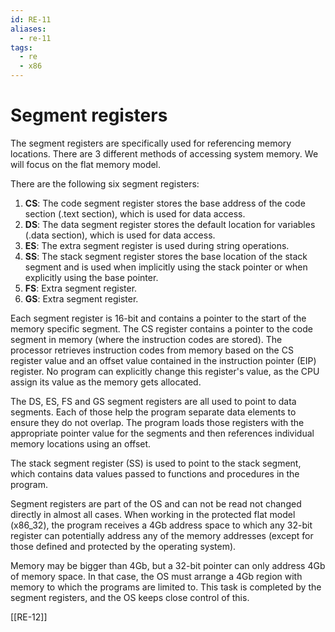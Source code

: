 ```yaml
---
id: RE-11
aliases:
  - re-11
tags:
  - re
  - x86
---
```


# Segment registers

The segment registers are specifically used for referencing memory locations. There are 3 different methods of accessing system memory. We will focus on the flat memory model.

There are the following six segment registers:

1. **CS**: The code segment register stores the base address of the code section (.text section), which is used for data access.
2. **DS**: The data segment register stores the default location for variables (.data section), which is used for data access.
3. **ES**: The extra segment register is used during string operations.
4. **SS**: The stack segment register stores the base location of the stack segment and is used when implicitly using the stack pointer or when explicitly using the base pointer.
5. **FS**: Extra segment register.
6. **GS**: Extra segment register.

Each segment register is 16-bit and contains a pointer to the start of the memory specific segment.
The CS register contains a pointer to the code segment in memory (where the instruction codes are stored). The processor retrieves instruction codes from memory based on the CS register value and an offset value contained in the instruction pointer (EIP) register. No program can explicitly change this register's value, as the CPU assign its value as the memory gets allocated.

The DS, ES, FS and GS segment registers are all used to point to data segments. Each of those help the program separate data elements to ensure they do not overlap. The program loads those registers with the appropriate pointer value for the segments and then references individual memory locations using an offset.

The stack segment register (SS) is used to point to the stack segment, which contains data values passed to functions and procedures in the program.

Segment registers are part of the OS and can not be read not changed directly in almost all cases.
When working in the protected flat model (x86_32), the program receives a 4Gb address space to which any 32-bit register can potentially address any of the memory addresses (except for those defined and protected by the operating system).

Memory may be bigger than 4Gb, but a 32-bit pointer can only address 4Gb of memory space.
In that case, the OS must arrange a 4Gb region with memory to which the programs are limited to. This task is completed by the segment registers, and the OS keeps close control of this.

[[RE-12]]
